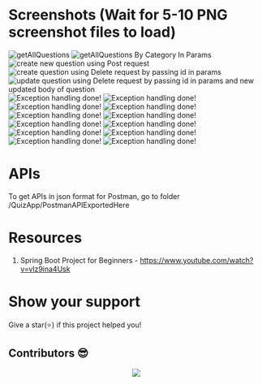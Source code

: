 # Screenshots (Wait for 5-10 PNG screenshot files to load)

<img src="./QuizApp/Screenshots/ss1.PNG" alt="getAllQuestions" >
<img src="./QuizApp/Screenshots/ss2.PNG" alt="getAllQuestions By Category In Params" >
<img src="./QuizApp/Screenshots/ss3.PNG" alt="create new question using Post request" >
<img src="./QuizApp/Screenshots/ss4.PNG" alt="create question using Delete request by passing id in params" >
<img src="./QuizApp/Screenshots/ss6.PNG" alt="update question using Delete request by passing id in params and new updated body of question" >
<img src="./QuizApp/Screenshots/ss6.PNG" alt="Exception handling done!" >
<img src="./QuizApp/Screenshots/ss7.PNG" alt="Exception handling done!" >
<img src="./QuizApp/Screenshots/ss8.PNG" alt="Exception handling done!" >
<img src="./QuizApp/Screenshots/ss9.PNG" alt="Exception handling done!" >
<img src="./QuizApp/Screenshots/ss10.PNG" alt="Exception handling done!" >
<img src="./QuizApp/Screenshots/ss11.PNG" alt="Exception handling done!" >
<img src="./QuizApp/Screenshots/ss12.PNG" alt="Exception handling done!" >
<img src="./QuizApp/Screenshots/ss13.PNG" alt="Exception handling done!" >
<img src="./QuizApp/Screenshots/ss14.PNG" alt="Exception handling done!" >
<img src="./QuizApp/Screenshots/ss15.PNG" alt="Exception handling done!" >
<img src="./QuizApp/Screenshots/ss16.PNG" alt="Exception handling done!" >
<img src="./QuizApp/Screenshots/ss17.PNG" alt="Exception handling done!" >

# APIs

To get APIs in json format for Postman, go to folder /QuizApp/PostmanAPIExportedHere

# Resources

1. Spring Boot Project for Beginners - https://www.youtube.com/watch?v=vlz9ina4Usk

# Show your support

Give a star(⭐️) if this project helped you!

## Contributors 😎

<p align="center"> <a href="https://github.com/KedarKK1/SpringBoot-projects/graphs/contributors"> <img src="https://contrib.rocks/image?repo=KedarKK1/SpringBoot-projects" /> </a> 
</p>

<!-- <br/>
Make sure to credit me in the Footer, if you do end up using it! -->
